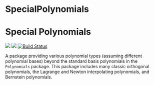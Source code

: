 # SpecialPolynomials

# Special Polynomials

[![](https://img.shields.io/badge/docs-stable-blue.svg)](https://jverzani.github.io/SpecialPolynomials.jl/stable)
[![](https://img.shields.io/badge/docs-latest-blue.svg)](https://jverzani.github.io/SpecialPolynomials.jl/dev)
[![Build Status](https://travis-ci.org/jverzani/SpecialPolynomials.jl.svg?branch=master)](https://travis-ci.org/jverzani/SpecialPolynomials.jl)

A package providing various polynomial types (assuming different
polynomial bases) beyond the standard basis polynomials in the
`Polynomials` package. This package includes many classic orthogonal
polynomials, the Lagrange and Newton interpolating polynomials, and
Bernstein polynomials.
